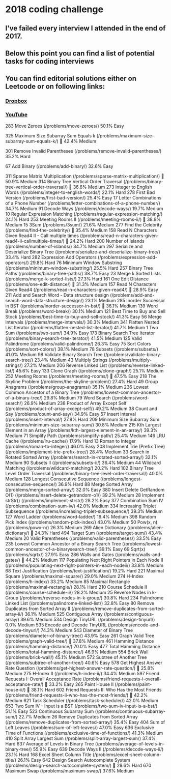 # 2018 coding challenge
## I've failed every interview I attended in the end of 2017.
## Below this point you can find a list of potential tasks for coding interviews
## You can find editorial solutions either on Leetcode or on following links:
### [Dropbox](https://vk.cc/7gmPHm)
### [YouTube](https://vk.cc/7gmSJ5) 

283 Move Zeroes (/problems/move-zeroes/) 50.1% Easy


325 Maximum Size Subarray Sum Equals k (/problems/maximum-size-subarray-sum-equals-k/)  42.4% Medium


301 Remove Invalid Parentheses (/problems/remove-invalid-parentheses/) 35.2% Hard


67 Add Binary (/problems/add-binary/) 32.6% Easy


311 Sparse Matrix Multiplication (/problems/sparse-matrix-multiplication/)  50.9% Medium
314 Binary Tree Vertical Order Traversal (/problems/binary-tree-vertical-order-traversal/)  36.6% Medium
273 Integer to English Words (/problems/integer-to-english-words/) 22.1% Hard
278 First Bad Version (/problems/first-bad-version/) 25.4% Easy
17 Letter Combinations of a Phone Number (/problems/letter-combinations-of-a-phone-number/) 34.7% Medium
91 Decode Ways (/problems/decode-ways/) 19.7% Medium
10 Regular Expression Matching (/problems/regular-expression-matching/) 24.1% Hard
253 Meeting Rooms II (/problems/meeting-rooms-ii/)  38.9% Medium
15 3Sum (/problems/3sum/) 21.6% Medium
277 Find the Celebrity (/problems/find-the-celebrity/)  35.4% Medium
158
Read N Characters Given Read4 II - Call multiple times (/problems/read-n-characters-given-read4-ii-callmultiple-times/)

24.2% Hard
200 Number of Islands (/problems/number-of-islands/) 34.7% Medium
297 Serialize and Deserialize Binary Tree (/problems/serialize-and-deserialize-binary-tree/) 33.4% Hard
282 Expression Add Operators (/problems/expression-add-operators/) 29.8% Hard
76 Minimum Window Substring (/problems/minimum-window-substring/) 25.5% Hard
257 Binary Tree Paths (/problems/binary-tree-paths/) 38.7% Easy
23 Merge k Sorted Lists (/problems/merge-k-sorted-lists/) 27.3% Hard
161 One Edit Distance (/problems/one-edit-distance/)  31.3% Medium
157 Read N Characters Given Read4 (/problems/read-n-characters-given-read4/)  28.9% Easy
211 Add and Search Word - Data structure design (/problems/add-and-search-word-data-structure-design/) 23.1% Medium
285 Inorder Successor in BST (/problems/inorder-successor-in-bst/)  36.1% Medium
139 Word Break (/problems/word-break/) 30.1% Medium
121 Best Time to Buy and Sell Stock (/problems/best-time-to-buy-and-sell-stock/) 41.3% Easy
56 Merge Intervals (/problems/merge-intervals/) 30.3% Medium
341 Flatten Nested List Iterator (/problems/flatten-nested-list-iterator/) 41.7% Medium
1 Two Sum (/problems/two-sum/) 34.9% Easy
173 Binary Search Tree Iterator (/problems/binary-search-tree-iterator/) 41.5% Medium
125 Valid Palindrome (/problems/valid-palindrome/) 26.3% Easy
75 Sort Colors (/problems/sort-colors/) 38.1% Medium
78 Subsets (/problems/subsets/) 41.0% Medium
98 Validate Binary Search Tree (/problems/validate-binary-search-tree/) 23.4% Medium
43 Multiply Strings (/problems/multiply-strings/) 27.2% Medium
206 Reverse Linked List (/problems/reverse-linked-list/) 45.6% Easy
133 Clone Graph (/problems/clone-graph/) 25.1% Medium
252 Meeting Rooms (/problems/meeting-rooms/)  47.5% Easy
218 The Skyline Problem (/problems/the-skyline-problem/) 27.4% Hard
49 Group Anagrams (/problems/group-anagrams/) 35.1% Medium
236 Lowest Common Ancestor of a Binary Tree (/problems/lowest-common-ancestor-of-a-binary-tree/) 29.8% Medium
79 Word Search (/problems/word-search/) 26.9% Medium
238 Product of Array Except Self (/problems/product-of-array-except-self/) 49.2% Medium
38 Count and Say (/problems/count-and-say/) 34.9% Easy
57 Insert Interval (/problems/insert-interval/) 27.8% Hard
209 Minimum Size Subarray Sum (/problems/minimum-size-subarray-sum/) 30.8% Medium
215 Kth Largest Element in an Array (/problems/kth-largest-element-in-an-array/) 39.3% Medium
71 Simplify Path (/problems/simplify-path/) 25.4% Medium
146 LRU Cache (/problems/lru-cache/) 17.9% Hard
13 Roman to Integer (/problems/roman-to-integer/) 46.0% Easy
208 Implement Trie (Prefix Tree) (/problems/implement-trie-prefix-tree/) 28.4% Medium
33 Search in Rotated Sorted Array (/problems/search-in-rotated-sorted-array/) 32.1% Medium
90 Subsets II (/problems/subsets-ii/) 36.4% Medium
44 Wildcard Matching (/problems/wildcard-matching/) 20.2% Hard
102 Binary Tree Level Order Traversal (/problems/binary-tree-level-order-traversal/) 40.0% Medium
128 Longest Consecutive Sequence (/problems/longest-consecutive-sequence/) 36.9% Hard
88 Merge Sorted Array (/problems/merge-sorted-array/) 32.0% Easy
380 Insert Delete GetRandom O(1) (/problems/insert-delete-getrandom-o1/) 39.2% Medium
28 Implement strStr() (/problems/implement-strstr/) 28.2% Easy
377 Combination Sum IV (/problems/combination-sum-iv/) 42.0% Medium
334 Increasing Triplet Subsequence (/problems/increasing-triplet-subsequence/) 39.3% Medium
127 Word Ladder (/problems/word-ladder/) 19.4% Medium
398 Random Pick Index (/problems/random-pick-index/) 43.0% Medium
50 Pow(x, n) (/problems/powx-n/) 26.3% Medium
269 Alien Dictionary (/problems/alien-dictionary/)  24.3% Hard
494 Target Sum (/problems/target-sum/) 43.4% Medium
20 Valid Parentheses (/problems/valid-parentheses/) 33.5% Easy
235
Lowest Common Ancestor of a Binary Search Tree (/problems/lowest-common-ancestor-of-a-binarysearch-tree/)
39.1% Easy
69 Sqrt(x) (/problems/sqrtx/) 27.9% Easy
286 Walls and Gates (/problems/walls-and-gates/)  44.2% Medium
117
Populating Next Right Pointers in Each Node II (/problems/populating-next-right-pointers-in-each-nodeii/)
33.8% Medium
68 Text Justification (/problems/text-justification/) 19.2% Hard
221 Maximal Square (/problems/maximal-square/) 29.0% Medium
274 H-Index (/problems/h-index/) 33.2% Medium
85 Maximal Rectangle (/problems/maximal-rectangle/) 28.1% Hard
210 Course Schedule II (/problems/course-schedule-ii/) 28.2% Medium
25 Reverse Nodes in k-Group (/problems/reverse-nodes-in-k-group/) 30.8% Hard
234 Palindrome Linked List (/problems/palindrome-linked-list/) 32.8% Easy
80 Remove Duplicates from Sorted Array II (/problems/remove-duplicates-from-sorted-array-ii/) 36.1% Medium
525 Contiguous Array (/problems/contiguous-array/) 39.6% Medium
534 Design TinyURL (/problems/design-tinyurl/) 0.0% Medium
535 Encode and Decode TinyURL (/problems/encode-and-decode-tinyurl/) 74.3% Medium
543 Diameter of Binary Tree (/problems/diameter-of-binary-tree/) 43.9% Easy
261 Graph Valid Tree (/problems/graph-valid-tree/)  37.8% Medium
461 Hamming Distance (/problems/hamming-distance/) 70.0% Easy
477 Total Hamming Distance (/problems/total-hamming-distance/) 46.9% Medium
554 Brick Wall (/problems/brick-wall/) 45.1% Medium
572 Subtree of Another Tree (/problems/subtree-of-another-tree/) 40.6% Easy
578 Get Highest Answer Rate Question (/problems/get-highest-answer-rate-question/)  25.8% Medium
275 H-Index II (/problems/h-index-ii/) 34.4% Medium
597 Friend Requests I: Overall Acceptance Rate (/problems/friend-requests-i-overall-acceptance-rate/)  33.2% Easy
265 Paint House II (/problems/paint-house-ii/)  38.1% Hard
602
Friend Requests II: Who Has the Most Friends (/problems/friend-requests-ii-who-has-the-most-friends/)

42.2% Medium
621 Task Scheduler (/problems/task-scheduler/) 42.0% Medium
653 Two Sum IV - Input is a BST (/problems/two-sum-iv-input-is-a-bst/) 51.1% Easy
523 Continuous Subarray Sum (/problems/continuous-subarray-sum/) 22.7% Medium
26 Remove Duplicates from Sorted Array (/problems/remove-duplicates-from-sorted-array/) 35.4% Easy
404 Sum of Left Leaves (/problems/sum-of-left-leaves/) 47.0% Easy
636 Exclusive Time of Functions (/problems/exclusive-time-of-functions/) 41.3% Medium
410 Split Array Largest Sum (/problems/split-array-largest-sum/) 37.4% Hard
637 Average of Levels in Binary Tree (/problems/average-of-levels-in-binary-tree/) 55.9% Easy
639 Decode Ways II (/problems/decode-ways-ii/) 23.1% Hard
168 Excel Sheet Column Title (/problems/excel-sheet-column-title/) 26.1% Easy
642 Design Search Autocomplete System (/problems/design-search-autocomplete-system/)  29.6% Hard
670 Maximum Swap (/problems/maximum-swap/) 37.6% Medium
